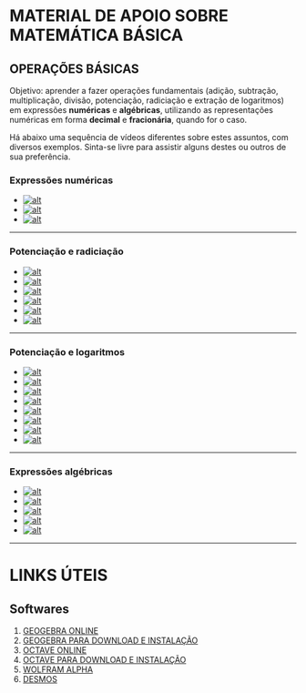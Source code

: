 # MATERIAL DE APOIO SOBRE MATEMÁTICA BÁSICA

## OPERAÇÕES BÁSICAS
Objetivo: aprender a fazer operações fundamentais (adição, subtração, multiplicação, divisão, potenciação, radiciação e extração de logaritmos) em expressões **numéricas** e **algébricas**, utilizando as representações numéricas em forma **decimal** e **fracionária**, quando for o caso.

Há abaixo uma sequência de vídeos diferentes sobre estes assuntos, com diversos exemplos. Sinta-se livre para assistir alguns destes ou outros de sua preferência.

### Expressões numéricas
 - [![alt](https://img.youtube.com/vi/LwOvCw6dfiI/0.jpg)](https://www.youtube.com/watch?v=LwOvCw6dfiI)
 - [![alt](https://img.youtube.com/vi/Ib4l0bqZ76Q/0.jpg)](https://www.youtube.com/watch?v=Ib4l0bqZ76Q)
 - [![alt](https://img.youtube.com/vi/jAD_kEFrKWo/0.jpg)](https://www.youtube.com/watch?v=jAD_kEFrKWo&list=PLGyv8aUrOlzD10z47ppR2dnxSuCsFopmL)
 --------


### Potenciação e radiciação
 - [![alt](https://img.youtube.com/vi/oJx5IbJYYfQ/0.jpg)](https://www.youtube.com/watch?v=oJx5IbJYYfQ)
 - [![alt](https://img.youtube.com/vi/2E_L5mZX2Ew/0.jpg)](https://www.youtube.com/watch?v=2E_L5mZX2Ew)
 - [![alt](https://img.youtube.com/vi/FMdaNs7Bm-M/0.jpg)](https://www.youtube.com/watch?v=FMdaNs7Bm-M)
 - [![alt](https://img.youtube.com/vi/rTuTYBYNQaU/0.jpg)](https://www.youtube.com/watch?v=rTuTYBYNQaU)
 - [![alt](https://img.youtube.com/vi/WNG0UkUSoWY/0.jpg)](https://www.youtube.com/watch?v=WNG0UkUSoWY)
 - [![alt](https://img.youtube.com/vi/AZHl4UrdOew/0.jpg)](https://www.youtube.com/watch?v=AZHl4UrdOew)
--------


### Potenciação e logaritmos
 - [![alt](https://img.youtube.com/vi/k2XkYEUH9nA/0.jpg)](https://www.youtube.com/watch?v=k2XkYEUH9nA)
 - [![alt](https://img.youtube.com/vi/xpUxOm7M76w/0.jpg)](https://www.youtube.com/watch?v=xpUxOm7M76w)
 - [![alt](https://img.youtube.com/vi/YC9BzwyjlwY/0.jpg)](https://www.youtube.com/watch?v=YC9BzwyjlwY)
 - [![alt](https://img.youtube.com/vi/2CH1VXUZItU/0.jpg)](https://www.youtube.com/watch?v=2CH1VXUZItU)
 - [![alt](https://img.youtube.com/vi/tXWWFNv_2es/0.jpg)](https://www.youtube.com/watch?v=tXWWFNv_2es)
 - [![alt](https://img.youtube.com/vi/rlj-jqcRmHo/0.jpg)](https://www.youtube.com/watch?v=rlj-jqcRmHo)
 - [![alt](https://img.youtube.com/vi/dO3UEmTSUPY/0.jpg)](https://www.youtube.com/watch?v=dO3UEmTSUPY)
 - [![alt](https://img.youtube.com/vi/esdFuyG7zGs/0.jpg)](https://www.youtube.com/watch?v=esdFuyG7zGs&list=PLTPg64KdGgYiyW4u-g8y-dSkT1iz2cUKA)
--------


### Expressões algébricas
 - [![alt](https://img.youtube.com/vi/Yv_S6onjBvU/0.jpg)](https://www.youtube.com/watch?v=Yv_S6onjBvU)
 - [![alt](https://img.youtube.com/vi/hPrWWSLdaCM/0.jpg)](https://www.youtube.com/watch?v=hPrWWSLdaCM)
 - [![alt](https://img.youtube.com/vi/rJtuB-VsmKI/0.jpg)](https://www.youtube.com/watch?v=rJtuB-VsmKI)
 - [![alt](https://img.youtube.com/vi/4-P_0p17sGM/0.jpg)](https://www.youtube.com/watch?v=4-P_0p17sGM)
 - [![alt](https://img.youtube.com/vi/i7MZpiRht2E/0.jpg)](https://www.youtube.com/watch?v=i7MZpiRht2E&list=PLGyv8aUrOlzBA8XSO37bUIBCwfqG5Ld0d)
--------


# LINKS ÚTEIS

## Softwares
1. [GEOGEBRA ONLINE](https://www.geogebra.org/classic?lang=pt_PT)
2. [GEOGEBRA PARA DOWNLOAD E INSTALAÇÃO](https://www.geogebra.org/download?lang=pt#:~:text=Classic%205%20for%20Advanced%20Features)
3. [OCTAVE ONLINE](http://octave-online.net)
4. [OCTAVE PARA DOWNLOAD E INSTALAÇÃO](https://octave.org/download)
5. [WOLFRAM ALPHA](https://www.wolframalpha.com)
6. [DESMOS](https://www.desmos.com/?lang=pt-BR)
